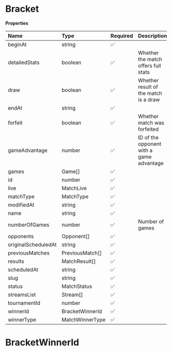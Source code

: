 # Bracket

**Properties**

| Name                | Type            | Required | Description                              |
| :------------------ | :-------------- | :------- | :--------------------------------------- |
| beginAt             | string          | ✅       |                                          |
| detailedStats       | boolean         | ✅       | Whether the match offers full stats      |
| draw                | boolean         | ✅       | Whether result of the match is a draw    |
| endAt               | string          | ✅       |                                          |
| forfeit             | boolean         | ✅       | Whether match was forfeited              |
| gameAdvantage       | number          | ✅       | ID of the opponent with a game advantage |
| games               | Game[]          | ✅       |                                          |
| id                  | number          | ✅       |                                          |
| live                | MatchLive       | ✅       |                                          |
| matchType           | MatchType       | ✅       |                                          |
| modifiedAt          | string          | ✅       |                                          |
| name                | string          | ✅       |                                          |
| numberOfGames       | number          | ✅       | Number of games                          |
| opponents           | Opponent[]      | ✅       |                                          |
| originalScheduledAt | string          | ✅       |                                          |
| previousMatches     | PreviousMatch[] | ✅       |                                          |
| results             | MatchResult[]   | ✅       |                                          |
| scheduledAt         | string          | ✅       |                                          |
| slug                | string          | ✅       |                                          |
| status              | MatchStatus     | ✅       |                                          |
| streamsList         | Stream[]        | ✅       |                                          |
| tournamentId        | number          | ✅       |                                          |
| winnerId            | BracketWinnerId | ✅       |                                          |
| winnerType          | MatchWinnerType | ✅       |                                          |

# BracketWinnerId

<!-- This file was generated by liblab | https://liblab.com/ -->
